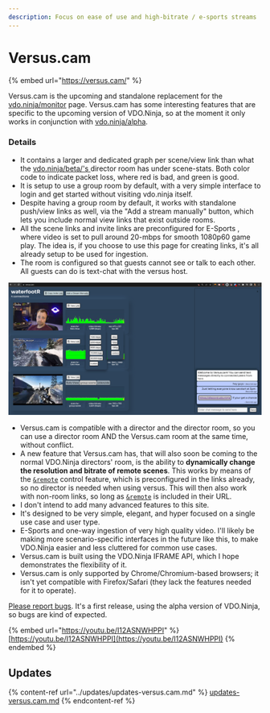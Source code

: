 ```yaml
---
description: Focus on ease of use and high-bitrate / e-sports streams
---
```


# Versus.cam

{% embed url="https://versus.cam/" %}

Versus.cam is the upcoming and standalone replacement for the [vdo.ninja/monitor](https://vdo.ninja/monitor) page. Versus.cam has some interesting features that are specific to the upcoming version of VDO.Ninja, so at the moment it only works in conjunction with [vdo.ninja/alpha](https://vdo.ninja/alpha/).

### Details

* It contains a larger and dedicated graph per scene/view link than what the [vdo.ninja/beta/'s ](https://vdo.ninja/beta/)director room has under scene-stats. Both color code to indicate packet loss, where red is bad, and green is good.&#x20;
* It is setup to use a group room by default, with a very simple interface to login and get started without visiting vdo.ninja itself.&#x20;
* Despite having a group room by default, it works with standalone push/view links as well, via the "Add a stream manually" button, which lets you include normal view links that exist outside rooms.
* All the scene links and invite links are preconfigured for E-Sports , where video is set to pull around 20-mbps for smooth 1080p60 game play. The idea is, if you choose to use this page for creating links, it's all already setup to be used for ingestion.
* The room is configured so that guests cannot see or talk to each other. All guests can do is text-chat with the versus host.

![](<../.gitbook/assets/image (1) (2) (2).png>)

* Versus.cam is compatible with a director and the director room, so you can use a director room AND the Versus.cam room at the same time, without conflict.
* A new feature that Versus.cam has, that will also soon be coming to the normal VDO.Ninja directors' room, is the ability to **dynamically change the resolution and bitrate of remote scenes**. This works by means of the [`&remote`](../general-settings/remote.md) control feature, which is preconfigured in the links already, so no director is needed when using versus. This will then also work with non-room links, so long as [`&remote`](../general-settings/remote.md) is included in their URL.
* I don't intend to add many advanced features to this site.
* It's designed to be very simple, elegant, and hyper focused on a single use case and user type.
* E-Sports and one-way ingestion of very high quality video. I'll likely be making more scenario-specific interfaces in the future like this, to make VDO.Ninja easier and less cluttered for common use cases.
* Versus.cam is built using the VDO.Ninja IFRAME API, which I hope demonstrates the flexibility of it.
* Versus.cam is only supported by Chrome/Chromium-based browsers; it isn't yet compatible with Firefox/Safari (they lack the features needed for it to operate).

[Please report bugs](https://discord.gg/qWDshMsTar). It's a first release, using the alpha version of VDO.Ninja, so bugs are kind of expected.

{% embed url="https://youtu.be/I12ASNWHPPI" %}
[https://youtu.be/I12ASNWHPPI](https://youtu.be/I12ASNWHPPI)
{% endembed %}

## Updates

{% content-ref url="../updates/updates-versus.cam.md" %}
[updates-versus.cam.md](../updates/updates-versus.cam.md)
{% endcontent-ref %}
